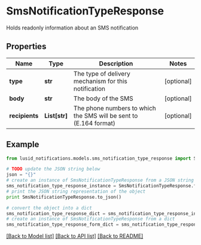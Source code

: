 # SmsNotificationTypeResponse

Holds readonly information about an SMS notification

## Properties
Name | Type | Description | Notes
------------ | ------------- | ------------- | -------------
**type** | **str** | The type of delivery mechanism for this notification | [optional] 
**body** | **str** | The body of the SMS | [optional] 
**recipients** | **List[str]** | The phone numbers to which the SMS will be sent to (E.164 format) | [optional] 

## Example

```python
from lusid_notifications.models.sms_notification_type_response import SmsNotificationTypeResponse

# TODO update the JSON string below
json = "{}"
# create an instance of SmsNotificationTypeResponse from a JSON string
sms_notification_type_response_instance = SmsNotificationTypeResponse.from_json(json)
# print the JSON string representation of the object
print SmsNotificationTypeResponse.to_json()

# convert the object into a dict
sms_notification_type_response_dict = sms_notification_type_response_instance.to_dict()
# create an instance of SmsNotificationTypeResponse from a dict
sms_notification_type_response_form_dict = sms_notification_type_response.from_dict(sms_notification_type_response_dict)
```
[[Back to Model list]](../README.md#documentation-for-models) [[Back to API list]](../README.md#documentation-for-api-endpoints) [[Back to README]](../README.md)


